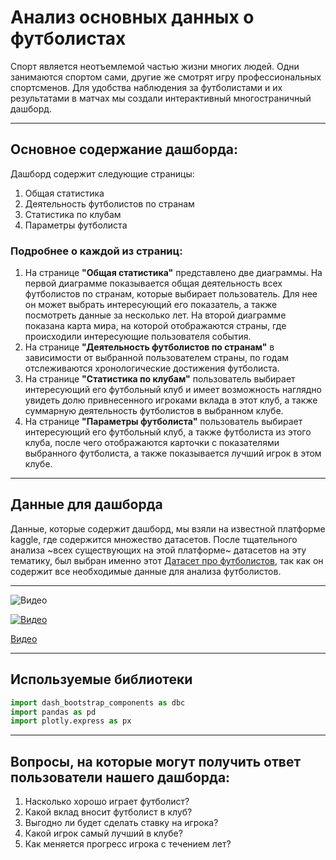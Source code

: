 # Анализ основных данных о футболистах
Спорт является неотъемлемой частью жизни многих людей. Одни занимаются спортом сами, другие же смотрят игру профессиональных спортсменов. Для удобства наблюдения за футболистами и их результатами в матчах мы создали интерактивный многостраничный дашборд. 

---

## Основное содержание дашборда: ##
Дашборд содержит следующие страницы:
1. Общая статистика
2. Деятельность футболистов по странам
3. Статистика по клубам
4. Параметры футболиста
### Подробнее о каждой из страниц: 
1. На странице **"Общая статистика"** представлено две диаграммы. На первой диаграмме показывается общая деятельность всех футболистов по странам, которые выбирает пользователь. Для нее он может выбрать интересующий его показатель, а также посмотреть данные за несколько лет. На второй диаграмме показана карта мира, на которой отображаются страны, где происходили интересующие пользователя события.
2. На странице **"Деятельность футболистов по странам"** в зависимости от выбранной пользователем страны, по годам отслеживаются хронологические достижения футболиста.
3. На странице **"Статистика по клубам"** пользователь выбирает интересующий его футбольный клуб и имеет возможность наглядно увидеть долю привнесенного игроками вклада в этот клуб, а также суммарную деятельность футболистов в выбранном клубе.
4. На странице **"Параметры футболиста"** пользователь выбирает интересующий его футбольный клуб, а также футболиста из этого клуба, после чего отображаются карточки с показателями выбранного футболиста, а также показывается лучший игрок в этом клубе.

---

## Данные для дашборда ##
Данные, которые содержит дашборд, мы взяли на известной платформе kaggle, где содержится множество датасетов. После тщательного анализа ~всех существующих на этой платформе~ датасетов на эту тематику, был выбран именно этот [Датасет про футболистов](https://docs.google.com/spreadsheets/d/e/2PACX-1vTaSitw4fUqP_GgSp1VXwT6NqCXSUY9xIK_vx3LZk6GZbNlM_N1efmyvjQ6qdZCGoPCTEQYhZoW3NDA/pub?output=csv), так как он содержит все необходимые данные для анализа футболистов.

---

![Видео](https://disk.yandex.ru/i/pjXwA4gGY2wjfw)

[![Видео](https://disk.yandex.ru/i/pjXwA4gGY2wjfw)](https://disk.yandex.ru/d/d9ZC36fmc9P-4A/IMG_5029.MOV)

[Видео](https://disk.yandex.ru/d/d9ZC36fmc9P-4A/IMG_5029.MOV)

---

## Используемые библиотеки ##

```python
import dash_bootstrap_components as dbc
import pandas as pd
import plotly.express as px
```

---

## Вопросы, на которые могут получить ответ пользователи нашего дашборда: ##
1. Насколько хорошо играет футболист?
2. Какой вклад вносит футболист в клуб?
3. Выгодно ли будет сделать ставку на игрока?
4. Какой игрок самый лучший в клубе?
5. Как меняется прогресс игрока с течением лет? 
